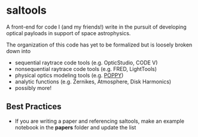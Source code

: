 # saltools
A front-end for code I (and my friends!) write in the pursuit of developing optical payloads in support of space astrophysics. 

The organization of this code has yet to be formalized but is loosely broken down into
- sequential raytrace code tools (e.g. OpticStudio, CODE V)
- nonsequential raytrace code tools (e.g. FRED, LightTools)
- physical optics modeling tools (e.g. [POPPY](https://github.com/spacetelescope/poppy))
- analytic functions (e.g. Zernikes, Atmosphere, Disk Harmonics)
- possibly more!

## Best Practices
- If you are writing a paper and referencing saltools, make an example notebook in the **papers** folder and update the list
